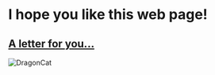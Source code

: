 # I hope you like this web page!
## [A letter for you...](./to-DragonCat)
![DragonCat](https://user-images.githubusercontent.com/80181083/110267478-81cce980-7f85-11eb-89ef-76147ab83b52.jpg)



